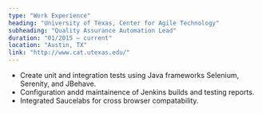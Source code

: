 ```yaml
---
type: "Work Experience"
heading: "University of Texas, Center for Agile Technology"
subheading: "Quality Assurance Automation Lead"
duration: "01/2015 – current"
location: "Austin, TX"
link: "http://www.cat.utexas.edu/"
---
```


+ Create unit and integration tests using Java frameworks Selenium, Serenity, and JBehave.  
+ Configuration andd maintainence of Jenkins builds and testing reports.  
+ Integrated Saucelabs for cross browser compatability.   